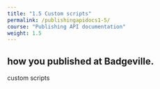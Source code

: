```yaml
---
title: "1.5 Custom scripts"
permalink: /publishingapidocs1-5/
course: "Publishing API documentation"
weight: 1.5
---
```


## how you published at Badgeville. 

custom scripts 
